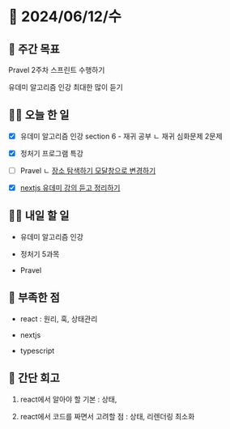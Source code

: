 # 📅 2024/06/12/수

## 🚀 주간 목표

Pravel 2주차 스프린트 수행하기

유데미 알고리즘 인강 최대한 많이 듣기

## 💪🏻 오늘 한 일

- [x] 유데미 알고리즘 인강 section 6 - 재귀 공부
ㄴ 재귀 심화문제 2문제

- [x] 정처기 프로그램 특강

- [ ] Pravel 
  ㄴ [장소 탐색하기 모달창으로 변경하기]()

- [x] [nextjs 유데미 강의 듣고 정리하기](https://cottony-slope-8c1.notion.site/Day01-5b7f8e638c5340a79497c17bd453338d?pvs=4)

## 🫵🏻 내일 할 일

- 유데미 알고리즘 인강

- 정처기 5과목

- Pravel 

## 🔎 부족한 점

- react : 원리, 훅, 상태관리

- nextjs

- typescript 

## 👀 간단 회고

1. react에서 알아야 할 기본 : 상태, 

2. react에서 코드를 짜면서 고려할 점 : 상태, 리렌더링 최소화